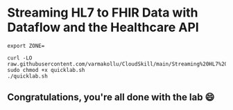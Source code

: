 # Streaming HL7 to FHIR Data with Dataflow and the Healthcare API


```
export ZONE=
```
```
curl -LO raw.githubusercontent.com/varmakollu/CloudSkill/main/Streaming%20HL7%20to%20FHIR%20Data%20with%20Dataflow%20and%20the%20Healthcare%20API/quicklab.sh
sudo chmod +x quicklab.sh
./quicklab.sh

```

## Congratulations, you're all done with the lab 😄
